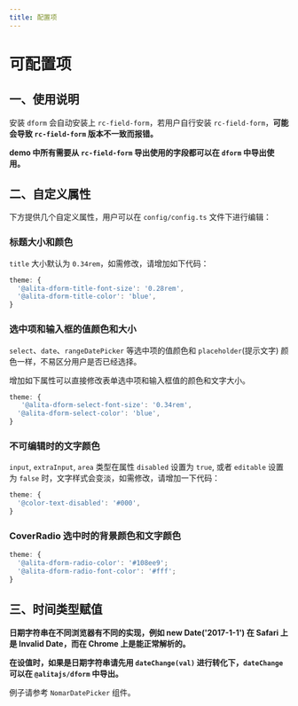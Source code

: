 ```yaml
---
title: 配置项
---
```


# 可配置项

## 一、使用说明

安装 `dform` 会自动安装上 `rc-field-form`，若用户自行安装 `rc-field-form`，**可能会导致 `rc-field-form` 版本不一致而报错。**

**demo 中所有需要从 `rc-field-form` 导出使用的字段都可以在 `dform` 中导出使用。**

## 二、自定义属性

下方提供几个自定义属性，用户可以在 `config/config.ts` 文件下进行编辑：

### 标题大小和颜色

`title` 大小默认为 `0.34rem`，如需修改，请增加如下代码：

```js
theme: {
  '@alita-dform-title-font-size': '0.28rem',
  '@alita-dform-title-color': 'blue',
}
```

### 选中项和输入框的值颜色和大小

`select`、`date`、`rangeDatePicker` 等选中项的值颜色和 `placeholder`(提示文字) 颜色一样，不易区分用户是否已经选择。

增加如下属性可以直接修改表单选中项和输入框值的颜色和文字大小。

```js
theme: {
   '@alita-dform-select-font-size': '0.34rem',
  '@alita-dform-select-color': 'blue',
}
```

### 不可编辑时的文字颜色

`input`, `extraInput`, `area` 类型在属性 `disabled` 设置为 `true`, 或者 `editable` 设置为 `false` 时，文字样式会变淡，如需修改，请增加一下代码：

```js
theme: {
  '@color-text-disabled': '#000',
}
```

### CoverRadio 选中时的背景颜色和文字颜色

```js
theme: {
  '@alita-dform-radio-color': '#108ee9';
  '@alita-dform-radio-font-color': '#fff';
}
```

## 三、时间类型赋值

**日期字符串在不同浏览器有不同的实现，例如 new Date('2017-1-1') 在 Safari 上是 Invalid Date，而在 Chrome 上是能正常解析的。**

**在设值时，如果是日期字符串请先用 `dateChange(val)` 进行转化下，`dateChange` 可以在 `@alitajs/dform` 中导出。**

例子请参考 `NomarDatePicker` 组件。
